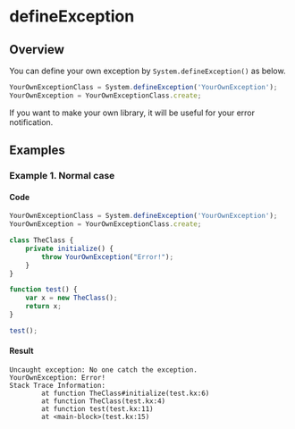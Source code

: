 # defineException

## Overview

You can define your own exception by `System.defineException()` as below.

```javascript
YourOwnExceptionClass = System.defineException('YourOwnException');
YourOwnException = YourOwnExceptionClass.create;
```

If you want to make your own library, it will be useful for your error notification.

## Examples

### Example 1. Normal case

#### Code

```javascript
YourOwnExceptionClass = System.defineException('YourOwnException');
YourOwnException = YourOwnExceptionClass.create;

class TheClass {
    private initialize() {
        throw YourOwnException("Error!");
    }
}

function test() {
    var x = new TheClass();
    return x;
}

test();
```

#### Result

```
Uncaught exception: No one catch the exception.
YourOwnException: Error!
Stack Trace Information:
        at function TheClass#initialize(test.kx:6)
        at function TheClass(test.kx:4)
        at function test(test.kx:11)
        at <main-block>(test.kx:15)
```
